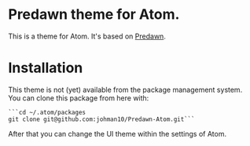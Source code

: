 # Predawn theme for Atom.
This is a theme for Atom. It's based on [Predawn](https://github.com/jamiewilson/predawn).

# Installation
This theme is not (yet) available from the package management system.
You can clone this package from here with:

    ```cd ~/.atom/packages
    git clone git@github.com:johman10/Predawn-Atom.git```

After that you can change the UI theme within the settings of Atom.
